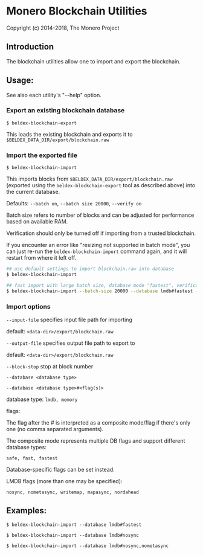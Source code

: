 # Monero Blockchain Utilities

Copyright (c) 2014-2018, The Monero Project

## Introduction

The blockchain utilities allow one to import and export the blockchain.

## Usage:

See also each utility's "--help" option.

### Export an existing blockchain database

`$ beldex-blockchain-export`

This loads the existing blockchain and exports it to `$BELDEX_DATA_DIR/export/blockchain.raw`

### Import the exported file

`$ beldex-blockchain-import`

This imports blocks from `$BELDEX_DATA_DIR/export/blockchain.raw` (exported using the
`beldex-blockchain-export` tool as described above) into the current database.

Defaults: `--batch on`, `--batch size 20000`, `--verify on`

Batch size refers to number of blocks and can be adjusted for performance based on available RAM.

Verification should only be turned off if importing from a trusted blockchain.

If you encounter an error like "resizing not supported in batch mode", you can just re-run
the `beldex-blockchain-import` command again, and it will restart from where it left off.

```bash
## use default settings to import blockchain.raw into database
$ beldex-blockchain-import

## fast import with large batch size, database mode "fastest", verification off
$ beldex-blockchain-import --batch-size 20000 --database lmdb#fastest --verify off

```

### Import options

`--input-file`
specifies input file path for importing

default: `<data-dir>/export/blockchain.raw`

`--output-file`
specifies output file path to export to

default: `<data-dir>/export/blockchain.raw`

`--block-stop`
stop at block number

`--database <database type>`

`--database <database type>#<flag(s)>`

database type: `lmdb, memory`

flags:

The flag after the # is interpreted as a composite mode/flag if there's only
one (no comma separated arguments).

The composite mode represents multiple DB flags and support different database types:

`safe, fast, fastest`

Database-specific flags can be set instead.

LMDB flags (more than one may be specified):

`nosync, nometasync, writemap, mapasync, nordahead`

## Examples:

```
$ beldex-blockchain-import --database lmdb#fastest

$ beldex-blockchain-import --database lmdb#nosync

$ beldex-blockchain-import --database lmdb#nosync,nometasync
```
